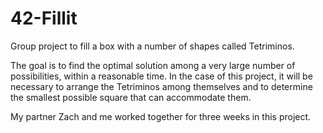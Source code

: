 # 42-Fillit
Group project to fill a box with a number of shapes called Tetriminos. 

The goal is to find the optimal solution among a very large number of possibilities, within a reasonable time. In the case of this project, it will be necessary to arrange the Tetriminos among themselves and to determine the smallest possible square that can accommodate them.

My partner Zach and me worked together for three weeks in this project.

